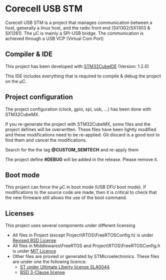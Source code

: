 # Corecell USB STM

Corecell USB STM is a project that manages communication between a host, generally a linux host, and the radio front end (SX1302/SX1303 & SX1261).
The µC is mainly a SPI-USB bridge.
The communication is achieved through a USB VCP (Virtual Com Port)


## Compiler & IDE

This project has been developed with [STM32CubeIDE](https://www.st.com/en/development-tools/stm32cubeide.html) (Version: 1.2.0)

This IDE includes everything that is required to compile & debug the project on the µC.


## Project configuration

The project configuration (clock, gpio, spi, usb, ...) has been done with STM32CubeMX. 

If you re-generate the project with STM32CubeMX, some files and the project defines will be overwritten. These files have been lightly modified and these modifications need to be re-applied. Git discard is a good tool to find them and cancel the modifications.

Search for the the tag  **@CUSTOM_SEMTECH** and re-apply them 

The project define **#DEBUG** will be added in the release. Please remove it. 


## Boot mode

This project can force the µC in boot mode (USB DFU boot mode). If modifications to the source code are made, then it is critical to check that the new firmware still allows the use of the boot command.

## Licenses

This project uses several components under different licensing

* All files in Project (except Project\RTOS\FreeRTOSConfig.h) is under [Revised BSD License](https://opensource.org/licenses/BSD-3-Clause)
* All files in  Middlewares\FreeRTOS and Project\RTOS\FreeRTOSConfig.h is under [MIT Licence](https://opensource.org/licenses/MIT)
* Other files are provied or generated by STMicroelectronics. These files are under one the following licence:
  * [ST under Ultimate Liberty license SLA0044](http://www.st.com/SLA0044)
  * [BSD 3-Clause license](https://opensource.org/licenses/BSD-3-Clause)

